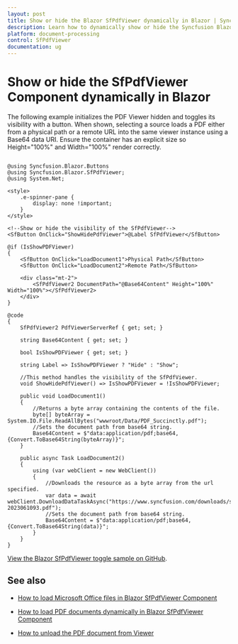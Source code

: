 ```yaml
---
layout: post
title: Show or hide the Blazor SfPdfViewer dynamically in Blazor | Syncfusion
description: Learn how to dynamically show or hide the Syncfusion Blazor SfPdfViewer, toggle visibility with a button, and load PDFs from a local file.
platform: document-processing
control: SfPdfViewer
documentation: ug
---
```


# Show or hide the SfPdfViewer Component dynamically in Blazor 

The following example initializes the PDF Viewer hidden and toggles its visibility with a button. When shown, selecting a source loads a PDF either from a physical path or a remote URL into the same viewer instance using a Base64 data URI. Ensure the container has an explicit size so Height="100%" and Width="100%" render correctly.

```cshtml

@using Syncfusion.Blazor.Buttons
@using Syncfusion.Blazor.SfPdfViewer;
@using System.Net;

<style>
    .e-spinner-pane {
        display: none !important;
    }
</style>

<!--Show or hide the visibility of the SfPdfViewer-->
<SfButton OnClick="ShowHidePdfViewer">@Label SfPdfViewer</SfButton>

@if (IsShowPDFViewer)
{
    <SfButton OnClick="LoadDocument1">Physical Path</SfButton>
    <SfButton OnClick="LoadDocument2">Remote Path</SfButton>

    <div class="mt-2">
        <SfPdfViewer2 DocumentPath="@Base64Content" Height="100%" Width="100%"></SfPdfViewer2>
    </div>
}

@code
{
    SfPdfViewer2 PdfViewerServerRef { get; set; }

    string Base64Content { get; set; }

    bool IsShowPDFViewer { get; set; }

    string Label => IsShowPDFViewer ? "Hide" : "Show";

    //This method handles the visibility of the SfPdfViewer.
    void ShowHidePdfViewer() => IsShowPDFViewer = !IsShowPDFViewer;

    public void LoadDocument1()
    {
        //Returns a byte array containing the contents of the file.
        byte[] byteArray = System.IO.File.ReadAllBytes("wwwroot/Data/PDF_Succinctly.pdf");
        //Sets the document path from base64 string.
        Base64Content = $"data:application/pdf;base64,{Convert.ToBase64String(byteArray)}";
    }

    public async Task LoadDocument2()
    {
        using (var webClient = new WebClient())
        {
            //Downloads the resource as a byte array from the url specified.
            var data = await webClient.DownloadDataTaskAsync("https://www.syncfusion.com/downloads/support/directtrac/general/pd/FSuccinctly-2023061093.pdf");
            //Sets the document path from base64 string.
            Base64Content = $"data:application/pdf;base64,{Convert.ToBase64String(data)}";
        }
    }
}
```

[View the Blazor SfPdfViewer toggle sample on GitHub](https://github.com/SyncfusionExamples/blazor-pdf-viewer-examples/tree/master/Common/Render%20the%20PDF%20Viewer%20on%20a%20button%20click).

## See also

* [How to load Microsoft Office files in Blazor SfPdfViewer Component](./how-to-load-office-files)

* [How to load PDF documents dynamically in Blazor SfPdfViewer Component](./how-to-load-pdf-document-dynamically)

* [How to unload the PDF document from Viewer](./how-to-unload-the-pdf-document-from-viewer)